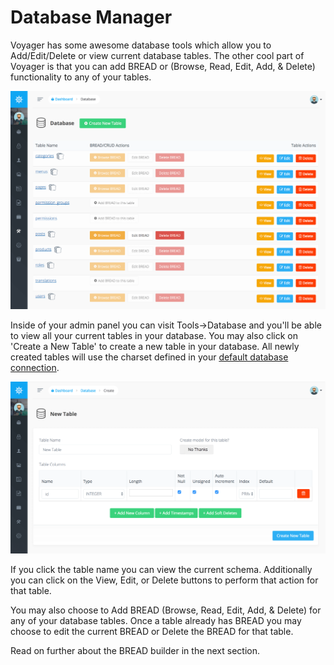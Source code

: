 # Database Manager

Voyager has some awesome database tools which allow you to Add/Edit/Delete or view current database tables. The other cool part of Voyager is that you can add BREAD or \(Browse, Read, Edit, Add, & Delete\) functionality to any of your tables.

![](../.gitbook/assets/database-manager.png)

Inside of your admin panel you can visit Tools-&gt;Database and you'll be able to view all your current tables in your database. You may also click on 'Create a New Table' to create a new table in your database. All newly created tables will use the charset defined in your [default database connection](https://laravel.com/docs/database#configuration).

![](../.gitbook/assets/database_new_table%20%282%29.png)

If you click the table name you can view the current schema. Additionally you can click on the View, Edit, or Delete buttons to perform that action for that table.

You may also choose to Add BREAD \(Browse, Read, Edit, Add, & Delete\) for any of your database tables. Once a table already has BREAD you may choose to edit the current BREAD or Delete the BREAD for that table.

Read on further about the BREAD builder in the next section.

